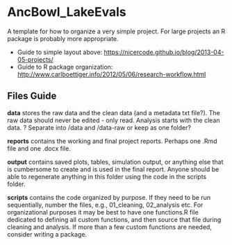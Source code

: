 # AncBowl_LakeEvals

A template for how to organize a very simple project. For large projects an R package is probably more appropriate.

* Guide to simple layout above: https://nicercode.github.io/blog/2013-04-05-projects/
* Guide to R package organization: http://www.carlboettiger.info/2012/05/06/research-workflow.html



## Files Guide

__data__ stores the raw data and the clean data (and a metadata txt file?). The raw data should never be edited - only read. Analysis starts with the clean data. ? Separate into /data and /data-raw or keep as one folder?

__reports__ contains the working and final project reports. Perhaps one .Rmd file and one .docx file.

__output__ contains saved plots, tables, simulation output, or anything else that is cumbersome to create and is used in the final report. Anyone should be able to regenerate anything in this folder using the code in the scripts folder. 

__scripts__ contains the code organized by purpose. If they need to be run sequentially, number the files, e.g., 01_cleaning, 02_analysis etc. For organizational purposes it may be best to have one functions.R file dedicated to defining all custom functions, and then source that file during cleaning and analysis. If more than a few custom functions are needed, consider writing a package.


